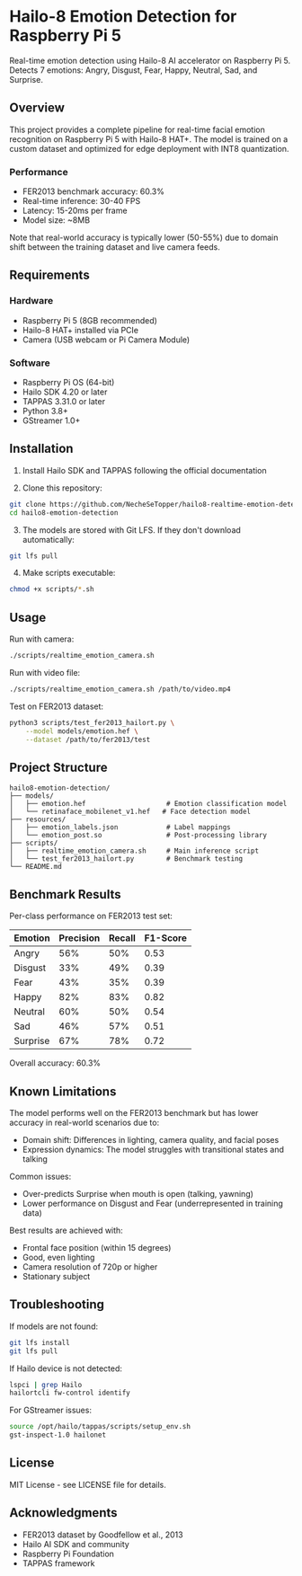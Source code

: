# Hailo-8 Emotion Detection for Raspberry Pi 5

Real-time emotion detection using Hailo-8 AI accelerator on Raspberry Pi 5. 
Detects 7 emotions: Angry, Disgust, Fear, Happy, Neutral, Sad, and Surprise.

## Overview

This project provides a complete pipeline for real-time facial emotion recognition on Raspberry Pi 5 with Hailo-8 HAT+. The model is trained on a custom dataset and optimized for edge deployment with INT8 quantization.

### Performance

- FER2013 benchmark accuracy: 60.3%
- Real-time inference: 30-40 FPS
- Latency: 15-20ms per frame
- Model size: ~8MB

Note that real-world accuracy is typically lower (50-55%) due to domain shift between the training dataset and live camera feeds.

## Requirements

### Hardware
- Raspberry Pi 5 (8GB recommended)
- Hailo-8 HAT+ installed via PCIe
- Camera (USB webcam or Pi Camera Module)

### Software
- Raspberry Pi OS (64-bit)
- Hailo SDK 4.20 or later
- TAPPAS 3.31.0 or later
- Python 3.8+
- GStreamer 1.0+

## Installation

1. Install Hailo SDK and TAPPAS following the official documentation

2. Clone this repository:
```bash
git clone https://github.com/NecheSeTopper/hailo8-realtime-emotion-detection.git
cd hailo8-emotion-detection
```

3. The models are stored with Git LFS. If they don't download automatically:
```bash
git lfs pull
```

4. Make scripts executable:
```bash
chmod +x scripts/*.sh
```

## Usage

Run with camera:
```bash
./scripts/realtime_emotion_camera.sh
```

Run with video file:
```bash
./scripts/realtime_emotion_camera.sh /path/to/video.mp4
```

Test on FER2013 dataset:
```bash
python3 scripts/test_fer2013_hailort.py \
    --model models/emotion.hef \
    --dataset /path/to/fer2013/test
```

## Project Structure

```
hailo8-emotion-detection/
├── models/
│   ├── emotion.hef                    # Emotion classification model
│   └── retinaface_mobilenet_v1.hef   # Face detection model
├── resources/
│   ├── emotion_labels.json            # Label mappings
│   └── emotion_post.so                # Post-processing library
├── scripts/
│   ├── realtime_emotion_camera.sh     # Main inference script
│   └── test_fer2013_hailort.py        # Benchmark testing
└── README.md
```

## Benchmark Results

Per-class performance on FER2013 test set:

| Emotion  | Precision | Recall | F1-Score |
|----------|-----------|--------|----------|
| Angry    | 56%       | 50%    | 0.53     |
| Disgust  | 33%       | 49%    | 0.39     |
| Fear     | 43%       | 35%    | 0.39     |
| Happy    | 82%       | 83%    | 0.82     |
| Neutral  | 60%       | 50%    | 0.54     |
| Sad      | 46%       | 57%    | 0.51     |
| Surprise | 67%       | 78%    | 0.72     |

Overall accuracy: 60.3%

## Known Limitations

The model performs well on the FER2013 benchmark but has lower accuracy in real-world scenarios due to:

- Domain shift: Differences in lighting, camera quality, and facial poses
- Expression dynamics: The model struggles with transitional states and talking

Common issues:
- Over-predicts Surprise when mouth is open (talking, yawning)
- Lower performance on Disgust and Fear (underrepresented in training data)

Best results are achieved with:
- Frontal face position (within 15 degrees)
- Good, even lighting
- Camera resolution of 720p or higher
- Stationary subject

## Troubleshooting

If models are not found:
```bash
git lfs install
git lfs pull
```

If Hailo device is not detected:
```bash
lspci | grep Hailo
hailortcli fw-control identify
```

For GStreamer issues:
```bash
source /opt/hailo/tappas/scripts/setup_env.sh
gst-inspect-1.0 hailonet
```

## License

MIT License - see LICENSE file for details.

## Acknowledgments

- FER2013 dataset by Goodfellow et al., 2013
- Hailo AI SDK and community
- Raspberry Pi Foundation
- TAPPAS framework
